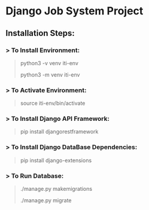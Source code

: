 # Django Job System Project
>
## Installation Steps:
### > To Install Environment: 
>python3 -v venv iti-env
>
>python3 -m venv iti-env
### > To Activate Environment: 
>source iti-env/bin/activate
### > To Install Django API Framework:
>pip install djangorestframework
### > To Install Django DataBase Dependencies:
>pip install django-extensions
### > To Run Database:
>./manage.py makemigrations
> 
>./manage.py migrate
